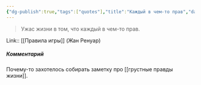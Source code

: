 ```yaml
---
{"dg-publish":true,"tags":["quotes"],"title":"Каждый в чем-то прав","date":"2021-10-28T21:47:00+03:00","modified_at":"2022-06-07T09:25:00+03:00","permalink":"/quotes/202110282147/","dgHomeLink":false,"dgPassFrontmatter":true}
---
```



> Ужас жизни в том, что каждый в чем-то прав. 

Link:: [[Правила игры]] (Жан Ренуар)

##### Комментарий

Почему-то захотелось собирать заметку про [[грустные правды жизни]].
